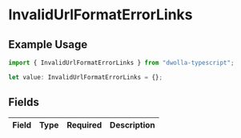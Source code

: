 # InvalidUrlFormatErrorLinks

## Example Usage

```typescript
import { InvalidUrlFormatErrorLinks } from "dwolla-typescript";

let value: InvalidUrlFormatErrorLinks = {};
```

## Fields

| Field       | Type        | Required    | Description |
| ----------- | ----------- | ----------- | ----------- |